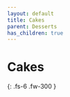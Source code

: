 ```yaml
---
layout: default
title: Cakes
parent: Desserts
has_children: true
---
```


# Cakes

{: .fs-6 .fw-300 }
